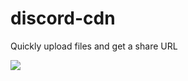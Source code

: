 # discord-cdn
Quickly upload files and get a share URL

![](https://github.com/NotYmL/discord-cdn/blob/main/gif/demo.gif)
